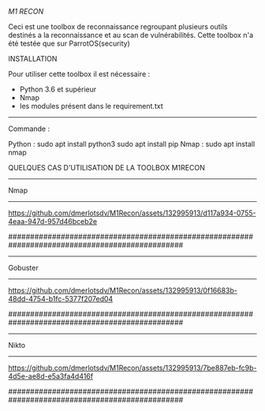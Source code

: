 *M1 RECON*

Ceci est une toolbox de reconnaissance regroupant plusieurs outils destinés a la reconnaissance et au scan de vulnérabilités.
Cette toolbox n'a été testée que sur ParrotOS(security) 


INSTALLATION 

Pour  utiliser cette toolbox il est nécessaire : 
- Python 3.6 et supérieur
- Nmap 
- les modules présent dans le requirement.txt

___________________________
Commande : 

Python : sudo apt install python3
         sudo apt install pip
Nmap   : sudo apt install nmap 


QUELQUES CAS D'UTILISATION DE LA TOOLBOX M1RECON

_______________________________
Nmap 
_______________________________




https://github.com/dmerlotsdv/M1Recon/assets/132995913/d117a934-0755-4eaa-947d-957d46bceb2e




################################################################################################


_______________________________
Gobuster
_______________________________





https://github.com/dmerlotsdv/M1Recon/assets/132995913/0f16683b-48dd-4754-b1fc-5377f207ed04








################################################################################################



_______________________________
Nikto
_______________________________





https://github.com/dmerlotsdv/M1Recon/assets/132995913/7be887eb-fc9b-4d5e-ae8d-e5a3fa4d416f





################################################################################################


